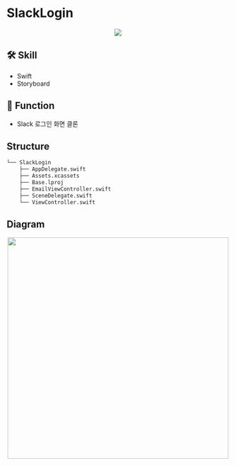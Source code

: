 # SlackLogin

<p align="center"><img src="https://user-images.githubusercontent.com/47210434/186889521-b1530589-1081-46a5-9b08-2bc3fd5910ee.gif"></p>

## 🛠 Skill

- Swift
- Storyboard

## 📱 Function

- Slack 로그인 화면 클론

## Structure

```bash
└── SlackLogin
    ├── AppDelegate.swift
    ├── Assets.xcassets
    ├── Base.lproj
    ├── EmailViewController.swift
    ├── SceneDelegate.swift
    └── ViewController.swift
```

## Diagram

<p align="center"><img src="https://user-images.githubusercontent.com/47210434/186889729-f6d83c7f-ca5b-4228-87eb-2ae2b15ec799.png" height="500px"></p>
